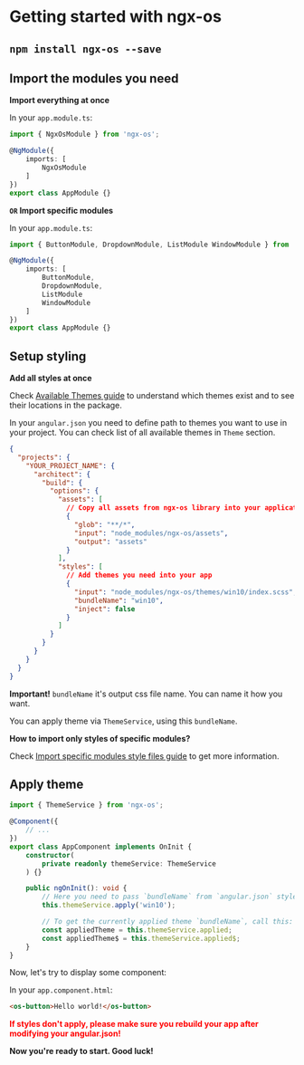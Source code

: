 # Getting started with ngx-os

## `npm install ngx-os --save`
## Import the modules you need

**Import everything at once**

In your `app.module.ts`:
```typescript
import { NgxOsModule } from 'ngx-os';

@NgModule({
    imports: [
        NgxOsModule
    ]
})
export class AppModule {}
```

**`OR` Import specific modules**

In your `app.module.ts`:
```typescript
import { ButtonModule, DropdownModule, ListModule WindowModule } from 'ngx-os';

@NgModule({
    imports: [
        ButtonModule,
        DropdownModule,
        ListModule
        WindowModule
    ]
})
export class AppModule {}
```

## Setup styling

**Add all styles at once**

Check [Available Themes guide](https://ngx-os.io/guides/available-themes)
to understand which themes exist and to see their locations in the package.

In your `angular.json` you need to define path to themes you want to use in your project.
You can check list of all available themes in `Theme` section.

```json
{
  "projects": {
    "YOUR_PROJECT_NAME": {
      "architect": {
        "build": {
          "options": {
            "assets": [
              // Copy all assets from ngx-os library into your application assets
              {
                "glob": "**/*",
                "input": "node_modules/ngx-os/assets",
                "output": "assets"
              }
            ],
            "styles": [
              // Add themes you need into your app
              {
                "input": "node_modules/ngx-os/themes/win10/index.scss",
                "bundleName": "win10",
                "inject": false
              }
            ]
          }
        }
      }
    }
  }
}
```

**Important!** `bundleName` it's output css file name. You can name it how you want.

You can apply theme via `ThemeService`, using this `bundleName`.

**How to import only styles of specific modules?**

Check [Import specific modules style files guide](https://ngx-os.io/guides/import-specific-modules-style-files)
to get more information.

## Apply theme

```typescript
import { ThemeService } from 'ngx-os';

@Component({
    // ...
})
export class AppComponent implements OnInit {
    constructor(
        private readonly themeService: ThemeService
    ) {}

    public ngOnInit(): void {
        // Here you need to pass `bundleName` from `angular.json` styles
        this.themeService.apply('win10');

        // To get the currently applied theme `bundleName`, call this:
        const appliedTheme = this.themeService.applied;
        const appliedTheme$ = this.themeService.applied$;
    }
}
```

Now, let's try to display some component:

In your `app.component.html`:
```html
<os-button>Hello world!</os-button>
```

<p>
    <font color="red">
        <b>If styles don't apply, please make sure you rebuild your app after modifying your angular.json!</b>
    </font>
</p>

**Now you're ready to start. Good luck!**
